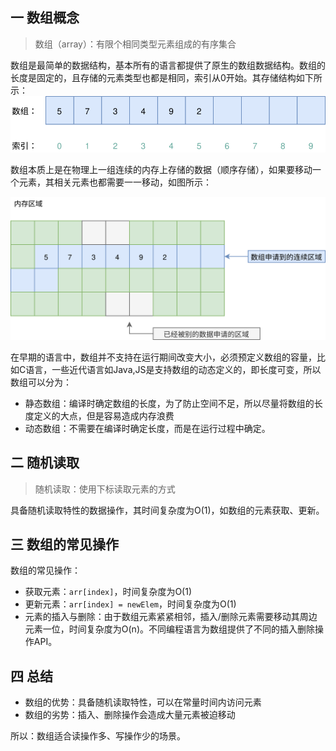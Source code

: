 ## 一 数组概念

> 数组（array）：有限个相同类型元素组成的有序集合

数组是最简单的数据结构，基本所有的语言都提供了原生的数组数据结构。数组的长度是固定的，且存储的元素类型也都是相同，索引从0开始。其存储结构如下所示：  
![](../images/structure/array-01.svg)  

数组本质上是在物理上一组连续的内存上存储的数据（顺序存储），如果要移动一个元素，其相关元素也都需要一一移动，如图所示：  

![](../images/structure/array-02.svg)  

在早期的语言中，数组并不支持在运行期间改变大小，必须预定义数组的容量，比如C语言，一些近代语言如Java,JS是支持数组的动态定义的，即长度可变，所以数组可以分为：
- 静态数组：编译时确定数组的长度，为了防止空间不足，所以尽量将数组的长度定义的大点，但是容易造成内存浪费
- 动态数组：不需要在编译时确定长度，而是在运行过程中确定。  

## 二 随机读取  

> 随机读取：使用下标读取元素的方式

具备随机读取特性的数据操作，其时间复杂度为O(1)，如数组的元素获取、更新。  

## 三 数组的常见操作

数组的常见操作：
- 获取元素：`arr[index]`，时间复杂度为O(1)
- 更新元素：`arr[index] = newElem`，时间复杂度为O(1)
- 元素的插入与删除：由于数组元素紧紧相邻，插入/删除元素需要移动其周边元素一位，时间复杂度为O(n)。不同编程语言为数组提供了不同的插入删除操作API。

## 四 总结

- 数组的优势：具备随机读取特性，可以在常量时间内访问元素
- 数组的劣势：插入、删除操作会造成大量元素被迫移动

所以：数组适合读操作多、写操作少的场景。